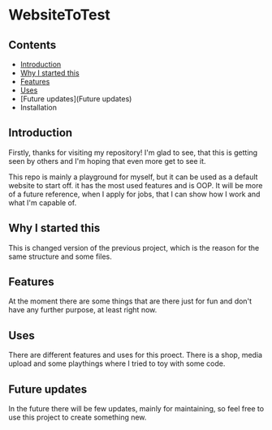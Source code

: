 # WebsiteToTest 

## Contents
- [Introduction](@Introduction) 
- [Why I started this](@WhyIstartedthis) 
- [Features](Features) 
- [Uses](Uses)
- [Future updates](Future updates) 
- Installation


## Introduction 
Firstly, thanks for visiting my repository! I'm glad to see, that this is getting seen by others and I'm hoping that even more get to see it. 

This repo is mainly a playground for myself, but it can be used as a default website to start off. it has the most used features and is OOP. It will be more of a future reference, when I apply for jobs, that I can show how I work and what I'm capable of. 

## Why I started this
This is changed version of the previous project, which is the reason for the same structure and some files. 

## Features 
At the moment there are some things that are there just for fun and don't have any further purpose, at least right now. 

## Uses
There are different features and uses for this proect. There is a shop, media upload and some playthings where I tried to toy with some code. 

## Future updates
In the future there will be few updates, mainly for maintaining, so feel free to use this project to create something new. 
